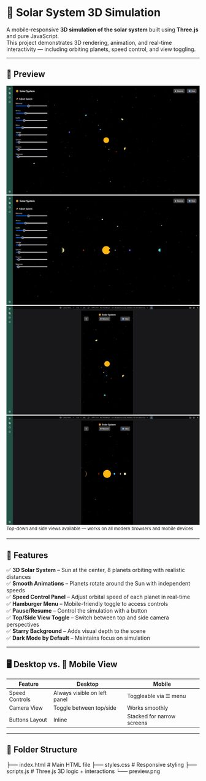 # 🌌 Solar System 3D Simulation

A mobile-responsive **3D simulation of the solar system** built using **Three.js** and pure JavaScript.  
This project demonstrates 3D rendering, animation, and real-time interactivity — including orbiting planets, speed control, and view toggling.

---

## 📸 Preview

![Solar System Preview top view (desktop)](preview.png)  
![Solar System Preview side view (desktop)](preview1.png) 
![Solar System Preview top view (mobile)](preview2.png) 
![Solar System Preview side view(mobile)](preview3.png) 
<sup>Top-down and side views available — works on all modern browsers and mobile devices</sup>

---

## 🚀 Features

✅ **3D Solar System** – Sun at the center, 8 planets orbiting with realistic distances  
✅ **Smooth Animations** – Planets rotate around the Sun with independent speeds  
✅ **Speed Control Panel** – Adjust orbital speed of each planet in real-time  
✅ **Hamburger Menu** – Mobile-friendly toggle to access controls  
✅ **Pause/Resume** – Control the simulation with a button  
✅ **Top/Side View Toggle** – Switch between top and side camera perspectives  
✅ **Starry Background** – Adds visual depth to the scene  
✅ **Dark Mode by Default** – Maintains focus on simulation

---

## 🖥️ Desktop vs. 📱 Mobile View

| Feature          | Desktop                      | Mobile                         |
|------------------|-------------------------------|----------------------------------|
| Speed Controls   | Always visible on left panel | Toggleable via ☰ menu          |
| Camera View      | Toggle between top/side      | Works smoothly                 |
| Buttons Layout   | Inline                       | Stacked for narrow screens     |

---

## 📁 Folder Structure

├── index.html # Main HTML file
├── styles.css # Responsive styling
├── scripts.js # Three.js 3D logic + interactions
└── preview.png 
